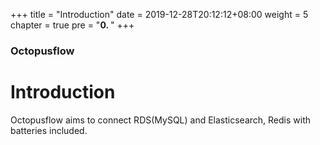 +++
title = "Introduction"
date = 2019-12-28T20:12:12+08:00
weight = 5
chapter = true
pre = "<b>0. </b>"
+++

### Octopusflow

# Introduction

Octopusflow aims to connect RDS(MySQL) and Elasticsearch, Redis with batteries included.

